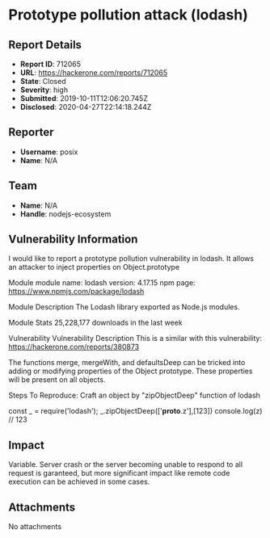 # Prototype pollution attack (lodash)

## Report Details
- **Report ID**: 712065
- **URL**: https://hackerone.com/reports/712065
- **State**: Closed
- **Severity**: high
- **Submitted**: 2019-10-11T12:06:20.745Z
- **Disclosed**: 2020-04-27T22:14:18.244Z

## Reporter
- **Username**: posix
- **Name**: N/A

## Team
- **Name**: N/A
- **Handle**: nodejs-ecosystem

## Vulnerability Information
I would like to report a prototype pollution vulnerability in lodash.
It allows an attacker to inject properties on Object.prototype

Module
module name: lodash
version: 4.17.15
npm page: https://www.npmjs.com/package/lodash

Module Description
The Lodash library exported as Node.js modules.

Module Stats
25,228,177 downloads in the last week

Vulnerability
Vulnerability Description
This is a similar with this vulnerability: https://hackerone.com/reports/380873

The functions merge, mergeWith, and defaultsDeep can be tricked into adding or modifying properties of the Object prototype. These properties will be present on all objects.

Steps To Reproduce:
Craft an object by "zipObjectDeep" function of lodash

const _ = require('lodash');
_.zipObjectDeep(['__proto__.z'],[123])
console.log(z) // 123

## Impact

Variable. Server crash or the server becoming unable to respond to all request is garanteed, but more significant impact like remote code execution can be achieved in some cases.

## Attachments
No attachments
